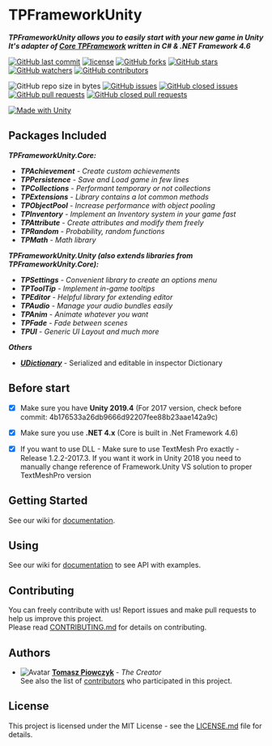 # TPFrameworkUnity

***TPFrameworkUnity allows you to easily start with your new game in Unity***<br> 
***It's adapter of [Core TPFramework](https://github.com/Prastiwar/TPFramework) written in C# & .NET Framework 4.6***

[![GitHub last commit](https://img.shields.io/github/last-commit/Prastiwar/TPFrameworkUnity.svg?label=Updated&style=flat-square&longCache=true)](https://github.com/Prastiwar/TPFrameworkUnity/commits/master)
[![license](https://img.shields.io/github/license/Prastiwar/TPFrameworkUnity.svg?style=flat-square&longCache=true)](https://github.com/Prastiwar/TPFrameworkUnity/blob/master/LICENSE)
[![GitHub forks](https://img.shields.io/github/forks/Prastiwar/TPFrameworkUnity.svg?style=social&label=Fork&longCache=true)](https://github.com/Prastiwar/TPFrameworkUnity/fork)
[![GitHub stars](https://img.shields.io/github/stars/Prastiwar/TPFrameworkUnity.svg?style=social&label=★Star&longCache=true)](https://github.com/Prastiwar/TPFrameworkUnity/stargazers)
[![GitHub watchers](https://img.shields.io/github/watchers/Prastiwar/TPFrameworkUnity.svg?style=social&labelWatcher&longCache=true)](https://github.com/Prastiwar/TPFrameworkUnity/watchers)
[![GitHub contributors](https://img.shields.io/github/contributors/Prastiwar/TPFrameworkUnity.svg?style=social&longCache=true)](https://github.com/Prastiwar/TPFrameworkUnity/contributors)

![GitHub repo size in bytes](https://img.shields.io/github/repo-size/Prastiwar/TPFrameworkUnity.svg?style=flat-square&longCache=true)
[![GitHub issues](https://img.shields.io/github/issues/Prastiwar/TPFrameworkUnity.svg?style=flat-square&longCache=true)](https://github.com/Prastiwar/TPFrameworkUnity/issues)
[![GitHub closed issues](https://img.shields.io/github/issues-closed/Prastiwar/TPFrameworkUnity.svg?style=flat-square&longCache=true)](https://github.com/Prastiwar/TPFrameworkUnity/issues)
[![GitHub pull requests](https://img.shields.io/github/issues-pr/Prastiwar/TPFrameworkUnity.svg?style=flat-square&longCache=true)](https://github.com/Prastiwar/TPFrameworkUnity/pulls)
[![GitHub closed pull requests](https://img.shields.io/github/issues-pr-closed/Prastiwar/TPFrameworkUnity.svg?style=flat-square&longCache=true)](https://github.com/Prastiwar/TPFrameworkUnity/pulls)

[![Made with Unity](https://img.shields.io/badge/Made%20with-Unity-000000.svg?longCache=true&style=for-the-badge&colorA=666677&colorB=222222)](https://unity3d.com/)

## Packages Included

***TPFrameworkUnity.Core:***
* ***TPAchievement*** - *Create custom achievements*
* ***TPPersistence*** - *Save and Load game in few lines*
* ***TPCollections*** - *Performant temporary or not collections*
* ***TPExtensions*** - *Library contains a lot common methods*
* ***TPObjectPool*** - *Increase performance with object pooling*
* ***TPInventory*** - *Implement an Inventory system in your game fast*
* ***TPAttribute*** - *Create attributes and modify them freely*
* ***TPRandom*** - *Probability, random functions*
* ***TPMath*** - *Math library*

***TPFrameworkUnity.Unity (also extends libraries from TPFrameworkUnity.Core):***
* ***TPSettings*** - *Convenient library to create an options menu*
* ***TPToolTip*** - *Implement in-game tooltips*
* ***TPEditor*** - *Helpful library for extending editor*
* ***TPAudio*** - *Manage your audio bundles easily*
* ***TPAnim*** - *Animate whatever you want*
* ***TPFade*** - *Fade between scenes*
* ***TPUI*** - *Generic UI Layout and much more*

***Others***
* ***[UDictionary](https://github.com/Prastiwar/UnitySerializedDictionary)*** - Serialized and editable in inspector Dictionary


## Before start

- [x] Make sure you have **Unity 2019.4** (For 2017 version, check before commit: 4b176533a26db9666d92207fee88b23aae142a9c)
- [x] Make sure you use **.NET 4.x** (Core is built in .Net Framework 4.6)

- [x] If you want to use DLL - Make sure to use TextMesh Pro exactly - Release 1.2.2-2017.3. If you want it work in Unity 2018 you need to manually change reference of Framework.Unity VS solution to proper TextMeshPro version


## Getting Started

See our wiki for [documentation](https://github.com/Prastiwar/TPFrameworkUnity/wiki).  


## Using

See our wiki for [documentation](https://github.com/Prastiwar/TPFrameworkUnity/wiki) to see API with examples.  


## Contributing

You can freely contribute with us! Report issues and make pull requests to help us improve this project.  
Please read [CONTRIBUTING.md](https://github.com/Prastiwar/TPFrameworkUnity/blob/master/.github/CONTRIBUTING.md) for details on contributing.

## Authors

* ![Avatar](https://avatars3.githubusercontent.com/u/33370172?s=40&v=4)  [**Tomasz Piowczyk**](https://github.com/Prastiwar) - *The Creator*  
See also the list of [contributors](https://github.com/Prastiwar/TPFrameworkUnity/contributors) who participated in this project.

## License

This project is licensed under the MIT License - see the [LICENSE.md](https://github.com/Prastiwar/TPFrameworkUnity/blob/master/LICENSE) file for details.
